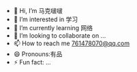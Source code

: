 - 👋 Hi, I’m 马克啵啵
- 👀 I’m interested in  学习
- 🌱 I’m currently learning  网络
- 💞️ I’m looking to collaborate on ...
- 📫 How to reach me 761478070@qq.com
- 😄 Pronouns:有品
- ⚡ Fun fact: ...

<!---
youping6/youping6 is a ✨ special ✨ repository because its `README.md` (this file) appears on your GitHub profile.
You can click the Preview link to take a look at your changes.
--->
